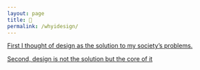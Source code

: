 ```yaml
---
layout: page
title: 🎲 
permalink: /whyidesign/
---
```


[First I thought of design as the solution to my society’s problems.](whyidesign2.html) 

[Second, design is not the solution but the core of it](whyidesign1.html) 

